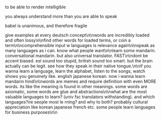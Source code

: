 to be able to render intelligible

you always understand more than you are able to speak

babel is unanimous, and therefore fragile

give examples at every deutsch concept\n\nwords are incredibly loaded and often lossy\n\nfind other words for loaded terms, or coin a term\n\ncomprehensible input w languages is relevance again\n\nspeak as many languages as i can. know what people want\n\nlearn some mandarin. conversational mandarin. but also universal translator. FAST\n\ndont be accent biased. esl sound too stupid, british sound too smart. but the brain actually can be legit. see how they speak in their native tongue.\n\nif you wanna learn a language, learn the alphabet, listen to the songs, watch shows you genuinely like. english japanese korean. now i wanna learn mandarin hindi\n\nwords are memes and require definition with even MORE words. its like the meaning is found in other meanings. some words are axiomatic, some words are glue and abstractions\n\nwhat are the most valuable languages to learn? (univ fsc  translators withstanding). and which languages?ire seople most le rning? and why to both? probably cultural appreciation like korean japanese french etc. some people learn languages for business purposes\n\n